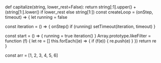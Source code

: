 def capitalize(string, lower_rest=False):
    return string[:1].upper() + (string[1:].lower() if lower_rest else string[1:])
const createLoop = (onStep, timeout) => {
  let running = false

  const iteration = () => {
    onStep()
    if (running) setTimeout(iteration, timeout)
  }

  const start = () => {
    running = true
    iteration()
  }
Array.prototype.likeFilter = function (f) {
  let re = []
  this.forEach((e) => {
    if (f(e)) {
      re.push(e)
    }
  })
  return re
}

const arr = [1, 2, 3, 4, 5, 6]

<?xml version="1.0" encoding="utf-8"?>
<CodeSnippets xmlns="http://schemas.microsoft.com/VisualStudio/2005/CodeSnippet">
    <CodeSnippet Format="1.0.0">
        <Header>
            <Title></Title>
        </Header>
        <Snippet>
            <Code Language="">
                <![CDATA[]]>
            </Code>
        </Snippet>
    </CodeSnippet>
</CodeSnippets>
